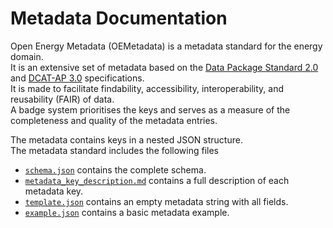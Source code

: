 # Metadata Documentation

Open Energy Metadata (OEMetadata) is a metadata standard for the energy domain. <br>
It is an extensive set of metadata based on the [Data Package Standard 2.0](https://datapackage.org/) and [DCAT-AP 3.0](https://semiceu.github.io/DCAT-AP/releases/3.0.0/#Distribution) specifications. <br>
It is made to facilitate findability, accessibility, interoperability, and reusability (FAIR) of data. <br>
A badge system prioritises the keys and serves as a measure of the completeness and quality of the metadata entries.

The metadata contains keys in a nested JSON structure.<br>
The metadata standard includes the following files

- [`schema.json`](https://github.com/OpenEnergyPlatform/oemetadata/blob/production/metadata/latest/schema.json) contains the complete schema.
- [`metadata_key_description.md`](https://github.com/OpenEnergyPlatform/oemetadata/blob/production/metadata/latest/metadata_key_description.md) contains a full description of each metadata key.
- [`template.json`](https://github.com/OpenEnergyPlatform/oemetadata/blob/production/metadata/latest/template.json) contains an empty metadata string with all fields.
- [`example.json`](https://github.com/OpenEnergyPlatform/oemetadata/blob/production/metadata/latest/example.json) contains a basic metadata example.
